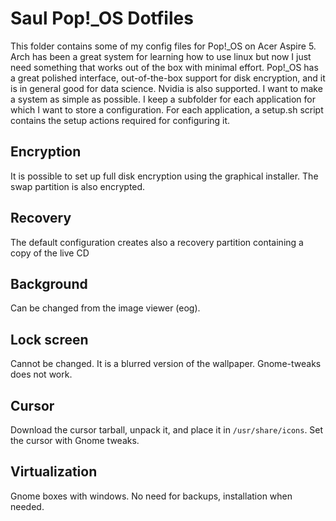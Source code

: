 # Saul Pop!_OS Dotfiles

This folder contains some of my config files for Pop!_OS on Acer Aspire 5.
Arch has been a great system for learning how to use linux but now I just need something that works out of the box with minimal effort.
Pop!_OS has a great polished interface, out-of-the-box support for disk encryption, and it is in general good for data science.
Nvidia is also supported.
I want to make a system as simple as possible.
I keep a subfolder for each application for which I want to store a configuration.
For each application, a setup.sh script contains the setup actions required for configuring it.

## Encryption
It is possible to set up full disk encryption using the graphical installer.
The swap partition is also encrypted.

## Recovery
The default configuration creates also a recovery partition containing a copy of the live CD

## Background
Can be changed from the image viewer (eog).

## Lock screen
Cannot be changed. It is a blurred version of the wallpaper.
Gnome-tweaks does not work.

## Cursor
Download the cursor tarball, unpack it, and place it in `/usr/share/icons`.
Set the cursor with Gnome tweaks.

## Virtualization
Gnome boxes with windows. No need for backups, installation when needed.
